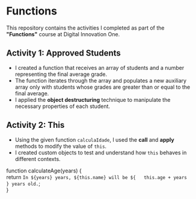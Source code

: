 # Functions  

This repository contains the activities I completed as part of the **"Functions"** course at Digital Innovation One.  

## Activity 1: Approved Students  
- I created a function that receives an array of students and a number representing the final average grade.  
- The function iterates through the array and populates a new auxiliary array only with students whose grades are greater than or equal to the final average.  
- I applied the **object destructuring** technique to manipulate the necessary properties of each student.  

## Activity 2: This  
- Using the given function `calculaIdade`, I used the **call** and **apply** methods to modify the value of `this`.  
- I created custom objects to test and understand how `this` behaves in different contexts.

function calculateAge(years) {  
    return `In ${years} years, ${this.name} will be ${  
        this.age + years  
    } years old.`;  
}     
